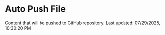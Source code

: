 # Auto Push File

Content that will be pushed to GitHub repository.
Last updated: 07/29/2025, 10:30:20 PM